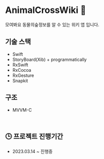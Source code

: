 # AnimalCrossWiki 🐻


모여봐요 동물의숲정보를 알 수 있는 위키 앱 입니다. 


## 기술 스택
- Swift
- StoryBoard(Xib) + programmatically
- RxSwift
- RxCocoa
- RxGesture
- Snapkit

## 구조
- MVVM-C

<br>

## 🕒 프로젝트 진행기간
- 2023.03.14 ~ 진행중
